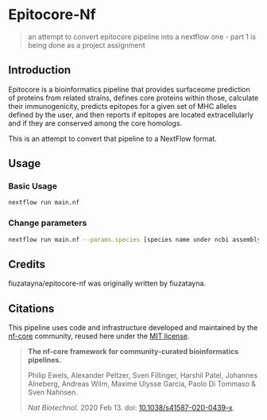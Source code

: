 # Epitocore-Nf
> an attempt to convert epitocore pipeline into a nextflow one - part 1 is being done as a project assignment 

## Introduction

Epitocore is a bioinformatics pipeline that provides surfaceome prediction of proteins from related strains, defines core proteins within those, calculate their immunogenicity, predicts epitopes for a given set of MHC alleles defined by the user, and then reports if epitopes are located extracellularly and if they are conserved among the core homologs. 

This is an attempt to convert that pipeline to a NextFlow format.

## Usage

### Basic Usage

```bash
nextflow run main.nf
```

### Change parameters

```bash
nextflow run main.nf --params.species [species name under ncbi assembly] --params.gram [gram positive or negative or archea]
```

## Credits

fiuzatayna/epitocore-nf was originally written by fiuzatayna.

## Citations

This pipeline uses code and infrastructure developed and maintained by the [nf-core](https://nf-co.re) community, reused here under the [MIT license](https://github.com/nf-core/tools/blob/main/LICENSE).

> **The nf-core framework for community-curated bioinformatics pipelines.**
>
> Philip Ewels, Alexander Peltzer, Sven Fillinger, Harshil Patel, Johannes Alneberg, Andreas Wilm, Maxime Ulysse Garcia, Paolo Di Tommaso & Sven Nahnsen.
>
> _Nat Biotechnol._ 2020 Feb 13. doi: [10.1038/s41587-020-0439-x](https://dx.doi.org/10.1038/s41587-020-0439-x).